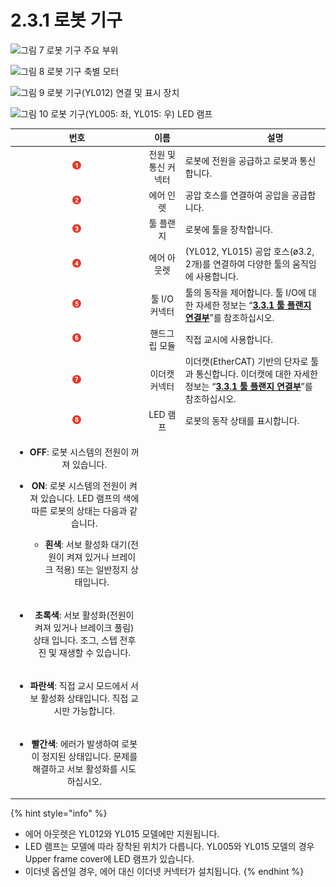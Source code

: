 ﻿# 2.3.1 로봇 기구

![그림 7 로봇 기구 주요 부위](../../_assets/cobot\_part\_name\_1.png)

![그림 8 로봇 기구 축별 모터](../../_assets/cobot\_part\_name\_2.png)

![그림 9 로봇 기구(YL012) 연결 및 표시 장치](../../_assets/cobot\_part\_name\_3.png)

![그림 10 로봇 기구(YL005: 좌, YL015: 우) LED 램프](../../_assets/cobot\_part\_name\_4.png)

|                                                                                                                  **번호**                                                                                                                  |    **이름**   | 　　　　　**설명**                                                                                                                                                   |
| :--------------------------------------------------------------------------------------------------------------------------------------------------------------------------------------------------------------------------------------: | :---------: | ------------------------------------------------------------------------------------------------------------------------------------------------------------- |
|                                                                                                     ![](../../_assets/1.png)                                                                                                     | 전원 및 통신 커넥터 | 로봇에 전원을 공급하고 로봇과 통신합니다.                                                                                                                                       |
|                                                                                                     ![](../../_assets/2.png)                                                                                                     |    에어 인렛    | 공압 호스를 연결하여 공압을 공급합니다.                                                                                                                                        |
|                                                                                                     ![](../../_assets/3.png)                                                                                                     |    툴 플랜지    | 로봇에 툴을 장착합니다.                                                                                                                                                 |
|                                                                                                     ![](../../_assets/4.png)                                                                                                     |    에어 아웃렛   | (YL012, YL015) 공압 호스(ø3.2, 2개)를 연결하여 다양한 툴의 움직임에 사용합니다.                                                                                                       |
|                                                                                                     ![](../../_assets/5.png)                                                                                                     |  툴 I/O 커넥터  | 툴의 동작을 제어합니다. 툴 I/O에 대한 자세한 정보는 “[**3.3.1 툴 플랜지 연결부**](../../3-product-install/3-3-robot-interface/1-tool-flange-connection-point/)”를 참조하십시오.                 |
|                                                                                                     ![](../../_assets/6.png)                                                                                                     |   핸드그립 모듈   | 직접 교시에 사용합니다.                                                                                                                                                 |
|                                                                                                     ![](../../_assets/7.png)                                                                                                     |   이더캣 커넥터   | 이더캣(EtherCAT) 기반의 단자로 툴과 통신합니다. 이더캣에 대한 자세한 정보는 “[**3.3.1 툴 플랜지 연결부**](../../3-product-install/3-3-robot-interface/1-tool-flange-connection-point/)”를 참조하십시오. |
|                                                                                                     ![](../../_assets/8.png)                                                                                                     |    LED 램프   | 로봇의 동작 상태를 표시합니다.                                                                                                                                             |
| <ul><li><strong>OFF</strong>: 로봇 시스템의 전원이 꺼져 있습니다.</li><li><p><strong>ON</strong>: 로봇 시스템의 전원이 켜져 있습니다. LED 램프의 색에 따른 로봇의 상태는 다음과 같습니다.</p><ul><li><strong>흰색</strong>: 서보 활성화 대기(전원이 켜져 있거나 브레이크 적용) 또는 일반정지 상태입니다.</li></ul></li></ul> |             |                                                                                                                                                               |
|                                                                    <ul><li><strong>초록색</strong>: 서보 활성화(전원이 켜져 있거나 브레이크 풀림) 상태 입니다. 조그, 스텝 전후진 및 재생할 수 있습니다.</li></ul>                                                                   |             |                                                                                                                                                               |
|                                                                              <ul><li><strong>파란색</strong>: 직접 교시 모드에서 서보 활성화 상태입니다. 직접 교시만 가능합니다.</li></ul>                                                                              |             |                                                                                                                                                               |
|                                                                         <ul><li><strong>빨간색</strong>: 에러가 발생하여 로봇이 정지된 상태입니다. 문제를 해결하고 서보 활성화를 시도하십시오.</li></ul>                                                                         |             |                                                                                                                                                               |

{% hint style="info" %}
* 에어 아웃렛은 YL012와 YL015 모델에만 지원됩니다.
* LED 램프는 모델에 따라 장착된 위치가 다릅니다. YL005와 YL015 모델의 경우 Upper frame cover에 LED 램프가 있습니다.
* 이더넷 옵션일 경우, 에어 대신 이더넷 커넥터가 설치됩니다.
{% endhint %}

